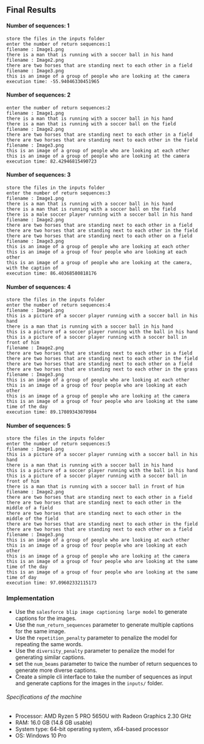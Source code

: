 ## Final Results
#### Number of sequences: 1
```
store the files in the inputs folder
enter the number of return sequences:1
filename : Image1.png
there is a man that is running with a soccer ball in his hand
filename : Image2.png
there are two horses that are standing next to each other in a field
filename : Image3.png
this is an image of a group of people who are looking at the camera
execution time: -55.94046330451965
```
#### Number of sequences: 2
```
enter the number of return sequences:2
filename : Image1.png
there is a man that is running with a soccer ball in his hand
there is a man that is running with a soccer ball on the field
filename : Image2.png
there are two horses that are standing next to each other in a field
there are two horses that are standing next to each other in the field
filename : Image3.png
this is an image of a group of people who are looking at each other
this is an image of a group of people who are looking at the camera
execution time: 82.42946815490723
```
#### Number of sequences: 3
```
store the files in the inputs folder
enter the number of return sequences:3
filename : Image1.png
there is a man that is running with a soccer ball in his hand
there is a man that is running with a soccer ball on the field
there is a male soccer player running with a soccer ball in his hand
filename : Image2.png
there are two horses that are standing next to each other in a field
there are two horses that are standing next to each other in the field
there are two horses that are standing next to each other on a field
filename : Image3.png
this is an image of a group of people who are looking at each other
this is an image of a group of four people who are looking at each other
this is an image of a group of people who are looking at the camera, with the caption of
execution time: 86.40368580818176
```
#### Number of sequences: 4
```
store the files in the inputs folder
enter the number of return sequences:4
filename : Image1.png
this is a picture of a soccer player running with a soccer ball in his hand
there is a man that is running with a soccer ball in his hand
this is a picture of a soccer player running with the ball in his hand
this is a picture of a soccer player running with a soccer ball in front of him
filename : Image2.png
there are two horses that are standing next to each other in a field
there are two horses that are standing next to each other in the field
there are two horses that are standing next to each other on a field
there are two horses that are standing next to each other in the grass
filename : Image3.png
this is an image of a group of people who are looking at each other
this is an image of a group of four people who are looking at each other
this is an image of a group of people who are looking at the camera
this is an image of a group of four people who are looking at the same time of the day
execution time: 89.17089343070984
```
#### Number of sequences: 5
```
store the files in the inputs folder
enter the number of return sequences:5
filename : Image1.png
this is a picture of a soccer player running with a soccer ball in his hand
there is a man that is running with a soccer ball in his hand
this is a picture of a soccer player running with the ball in his hand
this is a picture of a soccer player running with a soccer ball in front of him
there is a man that is running with a soccer ball in front of him
filename : Image2.png
there are two horses that are standing next to each other in a field
there are two horses that are standing next to each other in the middle of a field
there are two horses that are standing next to each other in the middle of the field
there are two horses that are standing next to each other in the field
there are two horses that are standing next to each other on a field
filename : Image3.png
this is an image of a group of people who are looking at each other
this is an image of a group of four people who are looking at each other
this is an image of a group of people who are looking at the camera
this is an image of a group of four people who are looking at the same time of the day
this is an image of a group of four people who are looking at the same time of day
execution time: 97.09602332115173
```

### Implementation
- Use the `salesforce blip image captioning large model` to generate captions for the images.
- Use the `num_return_sequences` parameter to generate multiple captions for the same image.
- Use the `repetition_penalty` parameter to penalize the model for repeating the same words.
- Use the `diversity_penalty` parameter to penalize the model for generating similar captions.
- set the `num_beams` parameter to twice the number of return sequences to generate more diverse captions.
- Create a simple cli interface to take the number of sequences as input and generate captions for the images in the `inputs/` folder.

###### Specifications of the machine
- Processor: AMD Ryzen 5 PRO 5650U with Radeon Graphics      2.30 GHz
- RAM: 16.0 GB (14.8 GB usable)
- System type: 64-bit operating system, x64-based processor
- OS: Windows 10 Pro

